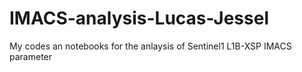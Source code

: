 # IMACS-analysis-Lucas-Jessel
My codes an notebooks for the anlaysis of Sentinel1 L1B-XSP IMACS parameter
